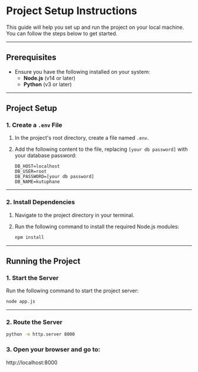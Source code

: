 # Project Setup Instructions

This guide will help you set up and run the project on your local machine. You can follow the steps below to get started.

---

## Prerequisites

- Ensure you have the following installed on your system:
  - **Node.js** (v14 or later)
  - **Python** (v3 or later)

---

## Project Setup

### 1. Create a `.env` File
1. In the project's root directory, create a file named `.env`.
2. Add the following content to the file, replacing `[your db password]` with your database password:

    ```plaintext
    DB_HOST=localhost
    DB_USER=root
    DB_PASSWORD=[your db password]
    DB_NAME=kutuphane
    ```

---

### 2. Install Dependencies
1. Navigate to the project directory in your terminal.
2. Run the following command to install the required Node.js modules:

    ```bash
    npm install
    ```
---

## Running the Project

### 1. Start the Server
Run the following command to start the project server:

  ```bash
  node app.js  
  ```
---
### 2. Route the Server
  ```bash
  python -m http.server 8000
  ```
### 3. Open your browser and go to: 
http://localhost:8000

